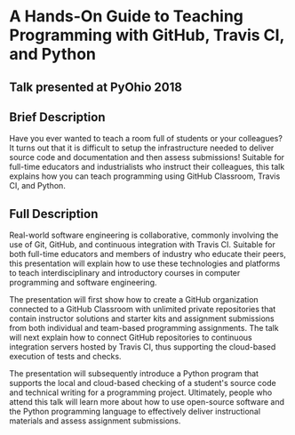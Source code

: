 # A Hands-On Guide to Teaching Programming with GitHub, Travis CI, and Python

## Talk presented at PyOhio 2018

## Brief Description

Have you ever wanted to teach a room full of students or your colleagues? It
turns out that it is difficult to setup the infrastructure needed to deliver
source code and documentation and then assess submissions! Suitable for
full-time educators and industrialists who instruct their colleagues, this talk
explains how you can teach programming using GitHub Classroom, Travis CI, and
Python.

## Full Description

Real-world software engineering is collaborative, commonly involving the use of
Git, GitHub, and continuous integration with Travis CI. Suitable for both
full-time educators and members of industry who educate their peers, this
presentation will explain how to use these technologies and platforms to teach
interdisciplinary and introductory courses in computer programming and software
engineering.

The presentation will first show how to create a GitHub organization connected
to a GitHub Classroom with unlimited private repositories that contain
instructor solutions and starter kits and assignment submissions from both
individual and team-based programming assignments. The talk will next explain
how to connect GitHub repositories to continuous integration servers hosted by
Travis CI, thus supporting the cloud-based execution of tests and checks.

The presentation will subsequently introduce a Python program that supports the
local and cloud-based checking of a student's source code and technical writing
for a programming project. Ultimately, people who attend this talk will learn
more about how to use open-source software and the Python programming language
to effectively deliver instructional materials and assess assignment
submissions.
